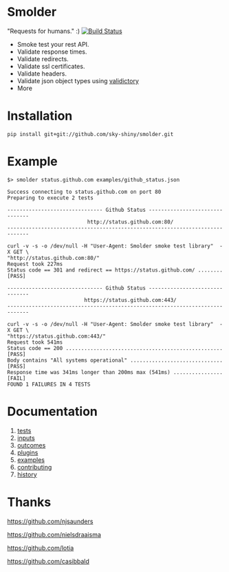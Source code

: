 Smolder
=======

"Requests for humans."  :)
[![Build Status](https://travis-ci.org/sky-shiny/smolder.svg)](https://travis-ci.org/sky-shiny/smolder)

- Smoke test your rest API.
- Validate response times.
- Validate redirects.
- Validate ssl certificates.
- Validate headers.
- Validate json object types using [validictory](https://github.com/jamesturk/validictory)
- More

Installation
============

```
pip install git+git://github.com/sky-shiny/smolder.git
```

Example
=======

```
$> smolder status.github.com examples/github_status.json

Success connecting to status.github.com on port 80
Preparing to execute 2 tests

------------------------------- Github Status -------------------------------
                          http://status.github.com:80/
-----------------------------------------------------------------------------

curl -v -s -o /dev/null -H "User-Agent: Smolder smoke test library"  -X GET \
"http://status.github.com:80/"
Request took 227ms
Status code == 301 and redirect == https://status.github.com/ ........ [PASS]

------------------------------- Github Status -------------------------------
                         https://status.github.com:443/
-----------------------------------------------------------------------------

curl -v -s -o /dev/null -H "User-Agent: Smolder smoke test library"  -X GET \
"https://status.github.com:443/"
Request took 541ms
Status code == 200 ................................................... [PASS]
Body contains "All systems operational" .............................. [PASS]
Response time was 341ms longer than 200ms max (541ms) ................ [FAIL]
FOUND 1 FAILURES IN 4 TESTS
```

Documentation
=============

1. [tests](docs/tests.md)
2. [inputs](docs/inputs.md)
3. [outcomes](docs/outcomes.md)
4. [plugins](docs/plugins.md)
5. [examples](docs/examples.md)
6. [contributing](docs/contributing.md)
7. [history](HISTORY)

Thanks
======

https://github.com/njsaunders

https://github.com/nielsdraaisma

https://github.com/lotia

https://github.com/casibbald
